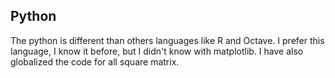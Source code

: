 ## Python

The python is different than others languages like R and Octave.
I prefer this language, I know it before, but I didn't know with 
matplotlib.
I have also globalized the code for all square matrix.
